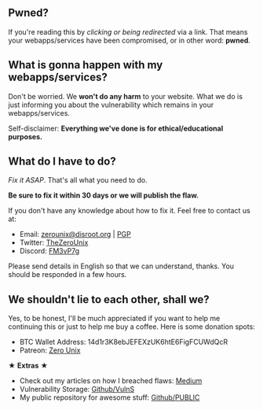 Pwned?
---
If you're reading this by *clicking or being redirected* via a link. That means your webapps/services have been compromised, or in other word: **pwned**.

What is gonna happen with my webapps/services?
---
Don't be worried. We **won't do any harm** to your website. What we do is just informing you about the  vulnerability which remains in your webapps/services.

Self-disclaimer: **Everything we've done is for ethical/educational purposes.**

What do I have to do?
---
*Fix it ASAP*. That's all what you need to do.

**Be sure to fix it within 30 days or we will publish the flaw.**

If you don't have any knowledge about how to fix it. Feel free to contact us at:

- Email: [zerounix@disroot.org](mailto:zerounix@disroot.org) | [PGP](https://t.co/myBFM6X4y1)
- Twitter: [TheZeroUnix](https://twitter.com/TheZeroUnix)
- Discord: [FM3vP7g](https://discord.gg/FM3vP7g)

Please send details in English so that we can understand, thanks. You should be responded in a few hours.

We shouldn't lie to each other, shall we?
---
Yes, to be honest, I'll be much appreciated if you want to help me continuing this or just to help me buy a coffee. Here is some donation spots:

- BTC Wallet Address: 14d1r3K8ebJEFEXzUK6htE6FigFCUWdQcR
- Patreon: [Zero Unix](https://patreon.com/ZeroUnix)

★ **Extras** ★

- Check out my articles on how I breached flaws: [Medium](https://medium.com/@TheZeroUnix)
- Vulnerability Storage: [Github/VulnS](https://github.com/Z3r0Un1x/VulnS)
- My public repository for awesome stuff: [Github/PUBLIC](https://github.com/Z3r0Un1x/PUBLIC)
